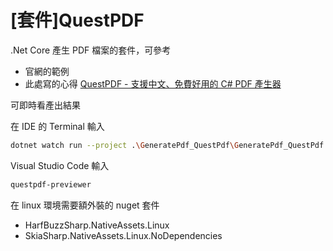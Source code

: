 # [套件]QuestPDF

.Net Core 產生 PDF 檔案的套件，可參考  
- 官網的範例
- 此處寫的心得 [QuestPDF - 支援中文、免費好用的 C# PDF 產生器](https://fullstackladder.dev/blog/2023/02/05/introduction-quest-pdf/)  

可即時看產出結果  

在 IDE 的 Terminal 輸入
```bash
dotnet watch run --project .\GeneratePdf_QuestPdf\GeneratePdf_QuestPdf.csproj
```

Visual Studio Code 輸入
```bash
questpdf-previewer
```

在 linux 環境需要額外裝的 nuget 套件
- HarfBuzzSharp.NativeAssets.Linux
- SkiaSharp.NativeAssets.Linux.NoDependencies